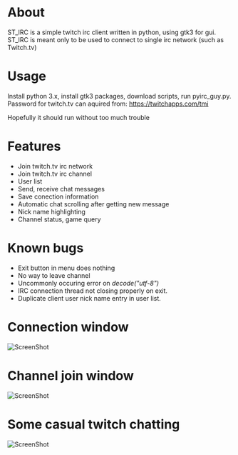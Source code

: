 About
======
ST_IRC is a simple twitch irc client written in python, using gtk3 for gui.
ST_IRC is meant only to be used to connect to single irc network (such as Twitch.tv)

Usage
======
Install python 3.x, install gtk3 packages, download scripts, run pyirc_guy.py. Password for twitch.tv can aquired from: https://twitchapps.com/tmi

Hopefully it should run without too much trouble

Features
======
* Join twitch.tv irc network
* Join twitch.tv irc channel
* User list
* Send, receive chat messages
* Save conection information
* Automatic chat scrolling after getting new message
* Nick name highlighting
* Channel status, game query

Known bugs
======
* Exit button in menu does nothing
* No way to leave channel
* Uncommonly occuring error on _decode("utf-8")_
* IRC connection thread not closing properly on exit.
* Duplicate client user nick name entry in user list.



Connection window
======
![ScreenShot](http://puu.sh/89Ckd)

Channel join window
======
![ScreenShot](http://puu.sh/89Cnh.png)

Some casual twitch chatting
======
![ScreenShot](http://puu.sh/8ag3K.png)
